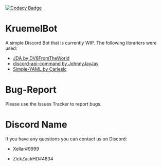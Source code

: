 [![Codacy Badge](https://api.codacy.com/project/badge/Grade/4b18a24ccec04c34839ffa7d50d5c915)](https://www.codacy.com/app/InterXellar/KruemelBot?utm_source=github.com&amp;utm_medium=referral&amp;utm_content=Team-Kruemel/KruemelBot&amp;utm_campaign=Badge_Grade)
# KruemelBot
A simple Discord Bot that is currently WIP.
The following librariers were used:

*   [JDA by DV8FromTheWorld](https://github.com/DV8FromTheWorld/JDA "JDA by DV8FromTheWorld")
*   [discord-api-command by JohnnyJayJay](https://github.com/JohnnyJayJay/discord-api-command "discord-api-command by JohnnyJayJay")
*   [Simple-YAML by Carleslc](https://github.com/Carleslc/Simple-YAML "Simple-YAML by Carleslc")

# Bug-Report
Please use the Issues Tracker to report bugs.

# Discord Name
If you have any questions you can contact us on Discord:

* Xellar#9999

* ZickZackHD#4834
